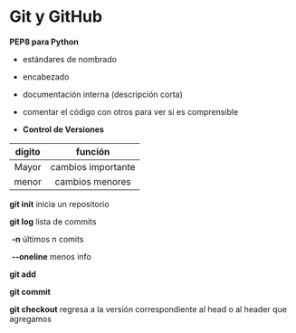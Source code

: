 # Git y GitHub

__PEP8 para Python__

- estándares de nombrado 

- encabezado 

- documentación interna (descripción corta)

- comentar el código con otros para ver si es comprensible

- __Control de Versiones__ 

| dígito |      función       |
| :----: | :----------------: |
| Mayor  | cambios importante |
| menor  |  cambios menores   |

__git init__  inicia un repositorio 

__git log__ lista de commits 

​	__-n__ últimos n comits

​	 __--oneline__ menos info

__git add__

__git commit__

__git checkout__ regresa a la versión correspondiente al head o al header que agregamos 